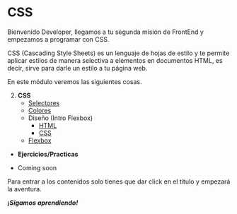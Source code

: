 # CSS

Bienvenido Developer, llegamos a tu segunda misión de FrontEnd y empezamos a programar con CSS.

CSS (Cascading Style Sheets) es un lenguaje de hojas de estilo y te permite aplicar estilos de manera selectiva a elementos en documentos HTML, es decir, sirve para darle un estilo a tu página web. 

En este módulo veremos las siguientes cosas.

2. **CSS**
    - [Selectores](./programas/selectores.html)
    - [Colores](./programas/colores.html)
    - Diseño (Intro Flexbox)
        - [HTML](./programas/practicaCSS.html)
        - [CSS](./programas/practicaCSS.html)
    - [Flexbox](./programas/flexbox.html)

* **Ejercicios/Practicas**
 - Coming soon

Para entrar a los contenidos solo tienes que dar click en el título y empezará la aventura.

***¡Sigamos aprendiendo!***


